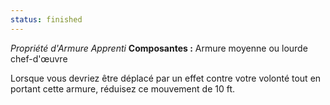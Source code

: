 ```yaml
---
status: finished
---
```

_Propriété d'Armure Apprenti_
__Composantes :__ Armure moyenne ou lourde chef-d'œuvre

Lorsque vous devriez être déplacé par un effet contre votre volonté tout en portant cette armure, réduisez ce mouvement de 10 ft.